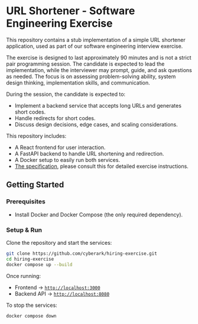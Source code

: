 # URL Shortener - Software Engineering Exercise

This repository contains a stub implementation of a simple URL shortener application, used as part of our software engineering interview exercise.

The exercise is designed to last approximately 90 minutes and is not a strict pair programming session. The candidate is expected to lead the implementation, while the interviewer may prompt, guide, and ask questions as needed. The focus is on assessing problem-solving ability, system design thinking, implementation skills, and communication.

During the session, the candidate is expected to:
- Implement a backend service that accepts long URLs and generates short codes.
- Handle redirects for short codes.
- Discuss design decisions, edge cases, and scaling considerations.

This repository includes:
- A React frontend for user interaction.
- A FastAPI backend to handle URL shortening and redirection.
- A Docker setup to easily run both services.
- [The specification](./SPEC.md), please consult this for detailed exercise instructions.

## Getting Started

### Prerequisites
- Install Docker and Docker Compose (the only required dependency).

### Setup & Run
Clone the repository and start the services:
```sh
git clone https://github.com/cyberark/hiring-exercise.git
cd hiring-exercise
docker compose up --build
```
Once running:
- Frontend → [`http://localhost:3000`](http://localhost:3000)
- Backend API → [`http://localhost:8080`](http://localhost:8080)

To stop the services:
```sh
docker compose down
```

